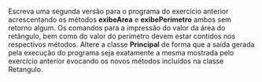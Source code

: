 Escreva uma segunda versão para o programa do exercício anterior acrescentando os métodos **exibeArea** e **exibePerimetro** ambos sem retorno algum. Os comandos para a impressão do valor da área do retângulo, bem como do valor do perímetro devem estar contidos nos respectivos métodos. Altere a classe **Principal** de forma que a saída gerada pela execução do programa seja exatamente a mesma mostrada pelo exercício anterior evocando os novos métodos incluídos na classe Retangulo.
